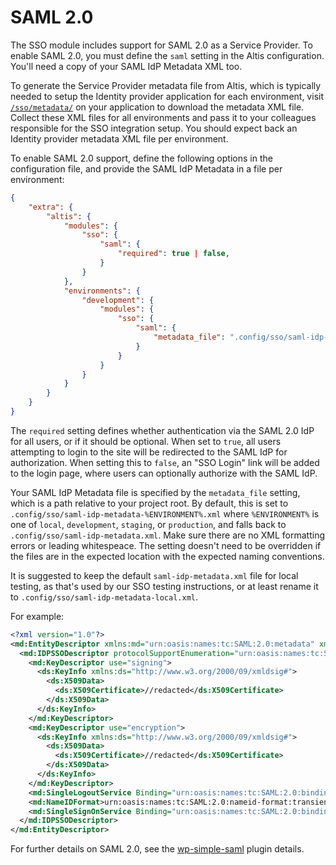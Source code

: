 # SAML 2.0

The SSO module includes support for SAML 2.0 as a Service Provider. To enable SAML 2.0, you must define the `saml` setting in the Altis configuration. You'll need a copy of your SAML IdP Metadata XML too.

To generate the Service Provider metadata file from Altis, which is typically needed to setup the Identity provider application for each environment, visit [`/sso/metadata/`](site://sso/metadata/) on your application to download the metadata XML file. Collect these XML files for all environments and pass it to your colleagues responsible for the SSO integration setup. You should expect back an Identity provider metadata XML file per environment.

To enable SAML 2.0 support, define the following options in the configuration file, and provide the SAML IdP Metadata in a file per environment:


```json
{
	"extra": {
		"altis": {
			"modules": {
				"sso": {
					"saml": {
						"required": true | false,
					}
				}
			},
			"environments": {
				"development": {
					"modules": {
						"sso": {
							"saml": {
								"metadata_file": ".config/sso/saml-idp-metadata-development.xml"
							}
						}
					}
				}
			}
		}
	}
}
```

The `required` setting defines whether authentication via the SAML 2.0 IdP for all users, or if it should be optional. When set to `true`, all users attempting to login to the site will be redirected to the SAML IdP for authorization. When setting this to `false`, an "SSO Login" link will be added to the login page, where users can optionally authorize with the SAML IdP.

Your SAML IdP Metadata file is specified by the `metadata_file` setting, which is a path relative to your project root. By default, this is set to `.config/sso/saml-idp-metadata-%ENVIRONMENT%.xml` where `%ENVIRONMENT%` is one of `local`, `development`, `staging`, or `production`, and falls back to `.config/sso/saml-idp-metadata.xml`. Make sure there are no XML formatting errors or leading whitespeace. The setting doesn't need to be overridden if the files are in the expected location with the expected naming conventions.

It is suggested to keep the default `saml-idp-metadata.xml` file for local testing, as that's used by our SSO testing instructions, or at least rename it to `.config/sso/saml-idp-metadata-local.xml`.

For example:

```xml
<?xml version="1.0"?>
<md:EntityDescriptor xmlns:md="urn:oasis:names:tc:SAML:2.0:metadata" xmlns:ds="http://www.w3.org/2000/09/xmldsig#" entityID="http://localhost:8082/simplesaml/saml2/idp/metadata.php">
  <md:IDPSSODescriptor protocolSupportEnumeration="urn:oasis:names:tc:SAML:2.0:protocol">
    <md:KeyDescriptor use="signing">
      <ds:KeyInfo xmlns:ds="http://www.w3.org/2000/09/xmldsig#">
        <ds:X509Data>
          <ds:X509Certificate>//redacted</ds:X509Certificate>
        </ds:X509Data>
      </ds:KeyInfo>
    </md:KeyDescriptor>
    <md:KeyDescriptor use="encryption">
      <ds:KeyInfo xmlns:ds="http://www.w3.org/2000/09/xmldsig#">
        <ds:X509Data>
          <ds:X509Certificate>//redacted</ds:X509Certificate>
        </ds:X509Data>
      </ds:KeyInfo>
    </md:KeyDescriptor>
    <md:SingleLogoutService Binding="urn:oasis:names:tc:SAML:2.0:bindings:HTTP-Redirect" Location="http://localhost:8082/simplesaml/saml2/idp/SingleLogoutService.php"/>
    <md:NameIDFormat>urn:oasis:names:tc:SAML:2.0:nameid-format:transient</md:NameIDFormat>
    <md:SingleSignOnService Binding="urn:oasis:names:tc:SAML:2.0:bindings:HTTP-Redirect" Location="http://localhost:8082/simplesaml/saml2/idp/SSOService.php"/>
  </md:IDPSSODescriptor>
</md:EntityDescriptor>
```

For further details on SAML 2.0, see the [wp-simple-saml](https://github.com/humanmade/wp-simple-saml) plugin details.
